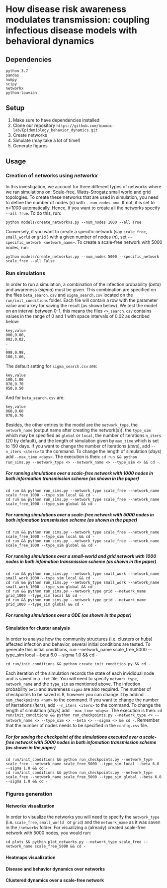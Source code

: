 # How disease risk awareness modulates transmission: coupling infectious disease models with behavioral dynamics

## Dependencies
    python 3.7
    pandas
    numpy
    scipy
    networkx
    python-louvian 

## Setup
1. Make sure to have dependencies installed
2. Clone our repository `https://github.com/biomac-lab/Epidemiology_behavior_dynamics.git`
3. Create networks
4. Simulate (may take a lot of time!)
5. Generate figures

## Usage

### Creation of networks using *networkx*

In this investigation, we account for three different types of networks where we ran simulations on: Scale-free, Watts-Strogatz small world and grid topologies. To create these networks that are used in simulation, you need to define the number of nodes (*n*) with `--num_nodes <n>`. If not, it is set to *n=1000* automatically. Hence, if you want to create all the networks specify `--all True`. To do this, run:

    python models/create_networkxs.py --num_nodes 1000 --all True 

Conversely, if you want to create a specific network (say `scale_free`, `small_world` or `grid` ) with a given number of nodes (*n*), set `--specific_network <network_name>`. To create a scale-free network with 5000 nodes, run:

    python models/create_networkxs.py --num_nodes 5000 --specific_network scale_free --all False

### Run simulations

In order to run a simulation, a combination of the infection probability (*beta*) and awareness (*sigma*) must be given. This combination are specified on the files `beta_search.csv` and `sigma_search.csv` located on the `run/init_conditions` folder. Each file will contain a row with the parameter value and a key for saving the result (as shown below). We test the model on an interval between 0-1, this means the files `<>_search.csv` contains values in the range of 0 and 1 with space intervals of 0.02 as decribed below:

    key,value
    000,0.00,
    002,0.02,
    .
    .
    098,0.98,
    100,1.00,

The default setting for `sigma_search.csv` are:

    key,value
    100,1.00
    070,0.70
    050,0.50

And for `beta_search.csv` are:

    key,value
    060,0.60
    070,0.70

Besides, the other entries to the model are the `network_type`, the `network_name` (output name after creating the network(s)), the `type_sim` which may be specified as `global` or `local`, the number of iterations `n_iters` (20 by default), and the length of simulation given by `max_time` which is set to 150 days. If you want to change the number of iterations (*iters*), add `--n_iters <iters>` to the command. To change the length of simulation (*days*) add `--max_time <days>`. The execution is then: `cd run && python run_sims.py --network_type <> --network_name <> --type_sim <> && cd -`.

##### For running simulations over a scale-free network with 1000 nodes in both information transmission scheme (as shown in the paper)

    cd run && python run_sims.py --network_type scale_free --network_name scale_free_1000 --type_sim local && cd -
    cd run && python run_sims.py --network_type scale_free --network_name scale_free_1000 --type_sim global && cd -

##### For running simulations over a scale-free network with 5000 nodes in both infomation transmission scheme (as shown in the paper)

    cd run && python run_sims.py --network_type scale_free --network_name scale_free_1000 --type_sim local && cd -
    cd run && python run_sims.py --network_type scale_free --network_name scale_free_1000 --type_sim global && cd -

##### For running simulations over a small-world and grid network with 1000 nodes in both infomation transmission scheme (as shown in the paper)

    cd run && python run_sims.py --network_type small_work --network_name small_work_1000 --type_sim local && cd -
    cd run && python run_sims.py --network_type small_work --network_name small_work_1000 --type_sim global && cd -
    cd run && python run_sims.py --network_type grid --network_name grid_1000 --type_sim local && cd -
    cd run && python run_sims.py --network_type grid --network_name grid_1000 --type_sim global && cd -

##### For running simulations over a ODE (as shown in the paper)

#### Simulation for cluster analysis

In order to analyse how the community structures (i.e. clusters or hubs) affected infection and behavior, several initial conditions are tested. To generate this initial conditions, run:--network_name scale_free_5000 --type_sim local --beta 6.0 --sigma 1.0 && cd -

    cd run/init_conditions && python create_init_conditios.py && cd -

Each iteration of the simulation records the state of each invididual node and is saved in a `.txt` file. You will need to specify `network_type`, `network_name` and the `type_sim` as mentioned above. The infection probability `beta` and awareness `sigma` are also required. The number of checkpoitns to be saved is 8, however you can change it by addind `--num_checkpoints <num>` to the command. If you want to change the number of iterrations (*iters*), add `--n_iters <iters>` to the command. To change the length of simulation (*days*) add `--max_time <days>`. The execution is then: `cd run/init_conditions && python run_checkpoints.py --network_type <> --network_name <> --type_sim <> --beta <> --sigma <> && cd -`. Remember that the number of nodes needs to be specified in the `config.csv` file.

##### For for saving the checkpoint of the simulations executed over a scale-free network with 5000 nodes in both infomation transmission scheme (as shown in the paper)

    cd run/init_conditions && python run_checkpoints.py --network_type scale_free --network_name scale_free_5000 --type_sim local --beta 6.0 --sigma 1.0 && cd -
    cd run/init_conditions && python run_checkpoints.py --network_type scale_free --network_name scale_free_5000 --type_sim global --beta 6.0 --sigma 1.0 && cd -

### Figures generation

#### Networks visualization

In order to visualize the networks you will need to specify the `network_type` (i.e.  `scale_free`, `small_world ` or `grid`) and the `network_name` as it was saven in the `/networks` folder. For visualizing a (already) created scale-free network with 5000 nodes, you would run:

    cd plots && python plot_networks.py --network_type scale_free --network_name scale_free_5000 && cd -

#### Heatmaps visualization

#### Disease and behavior dynamics over networks

#### Clustered dynamics over a scale-free network



